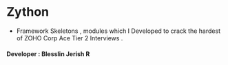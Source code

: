 # Zython
- Framework Skeletons , modules which I Developed to crack the hardest of ZOHO Corp Ace Tier 2 Interviews .
#### Developer : Blesslin Jerish R
